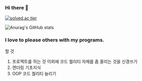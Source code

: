 ### Hi there 👋

<!--
**ArtistDeveloper/ArtistDeveloper** is a ✨ _special_ ✨ repository because its `README.md` (this file) appears on your GitHub profile.

Here are some ideas to get you started:

- 🔭 I’m currently working on ...
- 🌱 I’m currently learning ...
- 👯 I’m looking to collaborate on ...
- 🤔 I’m looking for help with ...
- 💬 Ask me about ...
- 📫 How to reach me: ...
- 😄 Pronouns: ...
- ⚡ Fun fact: ...
--> 

[![solved.ac tier](http://mazassumnida.wtf/api/v2/generate_badge?boj=somadubel)](https://solved.ac/profile/somadubel)

![Anurag's GitHub stats](https://github-readme-stats.vercel.app/api?username=ArtistDeveloper&show_icons=true&theme=dracula)

### I love to please others with my programs.

할 것
1. 프로젝트를 하는 것 이외에  코드 퀄리티 자체를 좀 올리는 것을 신경쓰기
2. 렌더링 기초지식
3. OOP 코드 퀄리티 늘리기
